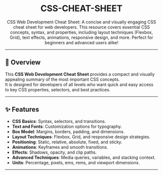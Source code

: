 <h1 align="center" id="title">CSS-CHEAT-SHEET</h1>

<p align="center" id="description">
CSS Web Development Cheat Sheet: A concise and visually engaging CSS cheat sheet for web developers. 
This resource covers essential CSS concepts, syntax, and properties, including layout techniques (Flexbox, Grid), 
text effects, animations, responsive design, and more. Perfect for beginners and advanced users alike!
</p>

---

## 📄 Overview

This **CSS Web Development Cheat Sheet** provides a compact and visually appealing summary of the most important CSS concepts.  
It is designed for developers of all levels who want quick and easy access to key CSS properties, selectors, and best practices.

---

## ✨ Features

- **CSS Basics**: Syntax, selectors, and transitions.
- **Text and Fonts**: Customization options for typography.
- **Box Model**: Margins, borders, padding, and dimensions.
- **Layout Techniques**: Flexbox, Grid, and responsive design strategies.
- **Positioning**: Static, relative, absolute, fixed, and sticky.
- **Animations**: Keyframes and smooth transitions.
- **Effects**: Shadows, opacity, and clip paths.
- **Advanced Techniques**: Media queries, variables, and stacking context.
- **Units**: Percentage, pixels, ems, rems, and viewport dimensions.

---
